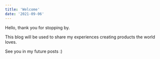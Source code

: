 ```yaml
---
title: 'Welcome'
date: '2021-09-06'
---
```

Hello, thank you for stopping by.

This blog will be used to share my experiences creating products the world loves.

See you in my future posts :)